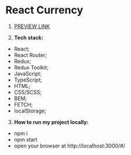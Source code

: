 # React Currency
1. [PREVIEW LINK](https://dmytro-lebedchenko.github.io/react_currency/#/)

2. <b>Tech stack:</b> <br>
  - React;
  - React Router;
  - Redux;
  - Redux Toolkit;
  - JavaScript;
  - TypeScript;
  - HTML;
  - CSS/SCSS;
  - BEM;
  - FETCH;
  - localStorage;

3. <b>How to run my project locally: </b> <br>
  - npm i
  - npm start
  - open your browser at http://localhost:3000/#/
